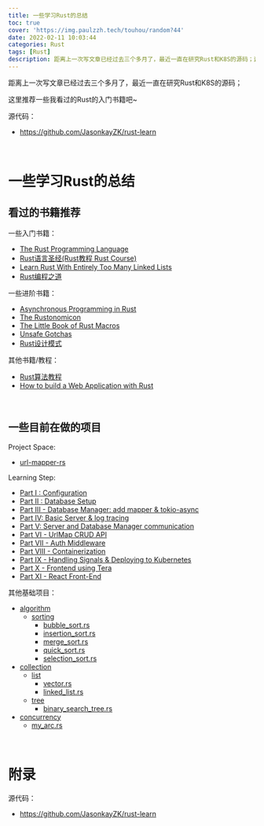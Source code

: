 ```yaml
---
title: 一些学习Rust的总结
toc: true
cover: 'https://img.paulzzh.tech/touhou/random?44'
date: 2022-02-11 10:03:44
categories: Rust
tags: [Rust]
description: 距离上一次写文章已经过去三个多月了，最近一直在研究Rust和K8S的源码；这里推荐一些我看过的Rust的入门书籍吧~
---
```


距离上一次写文章已经过去三个多月了，最近一直在研究Rust和K8S的源码；

这里推荐一些我看过的Rust的入门书籍吧~

源代码：

-   https://github.com/JasonkayZK/rust-learn

<br/>

<!--more-->

# **一些学习Rust的总结**

## **看过的书籍推荐**

一些入门书籍：

-   [The Rust Programming Language](https://doc.rust-lang.org/book/#the-rust-programming-language)
-   [Rust语言圣经(Rust教程 Rust Course)](https://course.rs/)
-   [Learn Rust With Entirely Too Many Linked Lists](https://rust-unofficial.github.io/too-many-lists/index.html#learn-rust-with-entirely-too-many-linked-lists)
-   [Rust编程之道](https://book.douban.com/subject/30418895/)

一些进阶书籍：

-   [Asynchronous Programming in Rust](https://rust-lang.github.io/async-book/)
-   [The Rustonomicon](https://doc.rust-lang.org/nomicon/)
-   [The Little Book of Rust Macros](https://veykril.github.io/tlborm/introduction.html)
-   [Unsafe Gotchas](https://exphp.github.io/unsafe-gotchas/intro.html)
-   [Rust设计模式](http://chuxiuhong.com/chuxiuhong-rust-patterns-zh/intro.html)

其他书籍/教程：

-   [Rust算法教程](https://algos.rs/about-book.html)
-   [How to build a Web Application with Rust](https://medium.com/tarkalabs/building-a-web-application-with-rust-part-i-configuration-c21319ae626e)

<br/>

## **一些目前在做的项目**

Project Space:

- [url-mapper-rs](https://github.com/JasonkayZK/rust-learn/tree/url-mapper-rs)

Learning Step:

- [Part I : Configuration](https://github.com/JasonkayZK/rust-learn/commit/12b88b1b5f5e02141ff90716feefea834817c34b)
- [Part II : Database Setup](https://github.com/JasonkayZK/rust-learn/commit/89327a61a4afda4e2fb9f55171889ee7fa205de5)
- [Part III - Database Manager: add mapper & tokio-async](https://github.com/JasonkayZK/rust-learn/commit/51120a38865911aa19a5fd4b093d077a40e95cd0)
- [Part IV: Basic Server & log tracing](https://github.com/JasonkayZK/rust-learn/commit/75267288ec824cd9b65f84245e14b37a9b4d5b4c)
- [Part V: Server and Database Manager communication](https://github.com/JasonkayZK/rust-learn/commit/cefc2ad7639c8359719cb639b9351c16db9e19d1)
- [Part VI - UrlMap CRUD API](https://github.com/JasonkayZK/rust-learn/commit/d77521b4c39ca953ef51cc75065f23a487ba6b12)
- [Part VII - Auth Middleware](https://github.com/JasonkayZK/rust-learn/commit/2da0d7d7ef20cf54bf4d01f4cc927e29ca5a58ea)
- [Part VIII - Containerization](https://github.com/JasonkayZK/rust-learn/commit/5d5cebcf69dccb809afb46b74dd6479991e511ae)
- [Part IX - Handling Signals & Deploying to Kubernetes](https://github.com/JasonkayZK/rust-learn/commit/03d3a5c76ad168da2ac3bd850e18bde6780d747f)
- [Part X - Frontend using Tera](https://github.com/JasonkayZK/rust-learn/commit/ad3828f69af89ea25092d8319bb6099cc357966f)
- [Part XI - React Front-End](https://github.com/JasonkayZK/rust-learn/commit/bdb21c2bff6ead55ba55554a51e0223e76453c60)

其他基础项目：

- [algorithm](https://github.com/JasonkayZK/rust-learn/tree/algorithm)
    - [sorting](https://github.com/JasonkayZK/rust-learn/tree/algorithm/algorithms/src/sorting)
        - [bubble_sort.rs](https://github.com/JasonkayZK/rust-learn/blob/algorithm/algorithms/src/sorting/bubble_sort.rs)
        - [insertion_sort.rs](https://github.com/JasonkayZK/rust-learn/blob/algorithm/algorithms/src/sorting/insertion_sort.rs)
        - [merge_sort.rs](https://github.com/JasonkayZK/rust-learn/blob/algorithm/algorithms/src/sorting/merge_sort.rs)
        - [quick_sort.rs](https://github.com/JasonkayZK/rust-learn/blob/algorithm/algorithms/src/sorting/quick_sort.rs)
        - [selection_sort.rs](https://github.com/JasonkayZK/rust-learn/blob/algorithm/algorithms/src/sorting/selection_sort.rs)
- [collection](https://github.com/JasonkayZK/rust-learn/tree/algorithm/collection)
    - [list](https://github.com/JasonkayZK/rust-learn/tree/algorithm/collection/src/list)
        - [vector.rs](https://github.com/JasonkayZK/rust-learn/blob/algorithm/collection/src/list/vector.rs)
        - [linked_list.rs](https://github.com/JasonkayZK/rust-learn/blob/algorithm/collection/src/list/linked_list.rs)
    - [tree](https://github.com/JasonkayZK/rust-learn/tree/algorithm/collection/src/tree)
        - [binary_search_tree.rs](https://github.com/JasonkayZK/rust-learn/blob/algorithm/collection/src/tree/binary_search_tree.rs)
- [concurrency](https://github.com/JasonkayZK/rust-learn/tree/algorithm/concurrency)
    - [my_arc.rs](https://github.com/JasonkayZK/rust-learn/blob/algorithm/concurrency/src/my_arc.rs)

<br/>

# **附录**

源代码：

-   https://github.com/JasonkayZK/rust-learn

<br/>
